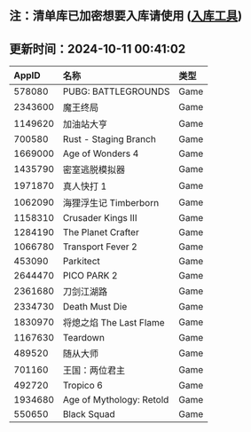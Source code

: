 ## 注：清单库已加密想要入库请使用 ([入库工具](https://github.com/BlankTMing/ManifestAutoUpdate/releases))

## 更新时间：2024-10-11 00:41:02
| AppID | 名称 | 类型  |
| :-------------------- | :----------------------------- | :----------- |
| 578080 | PUBG: BATTLEGROUNDS| Game |
| 2343600 | 魔王终局| Game |
| 1149620 | 加油站大亨| Game |
| 700580 | Rust - Staging Branch| Game |
| 1669000 | Age of Wonders 4| Game |
| 1435790 | 密室逃脱模拟器| Game |
| 1971870 | 真人快打 1 | Game |
| 1062090 | 海狸浮生记 Timberborn| Game |
| 1158310 | Crusader Kings III| Game |
| 1284190 | The Planet Crafter| Game |
| 1066780 | Transport Fever 2| Game |
| 453090 | Parkitect| Game |
| 2644470 | PICO PARK 2| Game |
| 2361680 | 刀剑江湖路| Game |
| 2334730 | Death Must Die| Game |
| 1830970 | 将熄之焰 The Last Flame| Game |
| 1167630 | Teardown| Game |
| 489520 | 随从大师| Game |
| 701160 | 王国：两位君主| Game |
| 492720 | Tropico 6| Game |
| 1934680 | Age of Mythology: Retold| Game |
| 550650 | Black Squad| Game |
